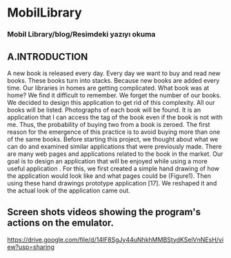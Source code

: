 # MobilLibrary
### Mobil Library/blog/Resimdeki yazıyı okuma
## A.INTRODUCTION
A new book is released every day. Every day we want to buy and read new books. These books turn into stacks. Because new books are added every time. Our libraries in homes are getting complicated. What book was at home? We find it difficult to remember. We forget the number of our books. We decided to design this application to get rid of this complexity. All our books will be listed. Photographs of each book will be found. It is an application that I can access the tag of the book even if the book is not with me. Thus, the probability of buying two from a book is zeroed. The first reason for the emergence of this practice is to avoid buying more than one of the same books.
Before starting this project, we thought about what we can do and examined similar applications that were previously made. There are many web pages and applications related to the book in the market. Our goal is to design an application that will be enjoyed while using a more useful application . For this, we first created a simple hand drawing of how the application would look like and what pages could be (Figure1). Then using these hand drawings prototype application [17].  We reshaped it and the actual look of the application came out. 
## Screen shots videos showing the program's actions on the emulator.

https://drive.google.com/file/d/14lF8SgJy44uNhkhMMBStydKSelVnNEsH/view?usp=sharing
